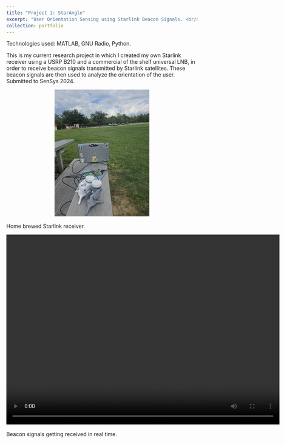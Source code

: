 ```yaml
---
title: "Project 1: StarAngle"
excerpt: "User Orientation Sensing using Starlink Beacon Signals. <br/><img src='/images/starangle/starangle-1.png'>"
collection: portfolio
---
```

Technologies used: MATLAB, GNU Radio, Python.

This is my current research project in which I created my own Starlink receiver using a USRP B210 and a commercial of the shelf universal LNB, in order to receive beacon signals transmitted by Starlink satellites. These beacon signals are then used to analyze the orientation of the user. 
Submitted to SenSys 2024.

<p align="center">
  <img src="/images/starangle/starangle-2.jpeg" width="250" title="Starlink receiver">
  <figcaption>Home brewed Starlink receiver.</figcaption>
</p>


<video src="/images/starangle/starangle_vid.webm" width="720" height="500" controls></video>
<figcaption>Beacon signals getting received in real time.</figcaption>